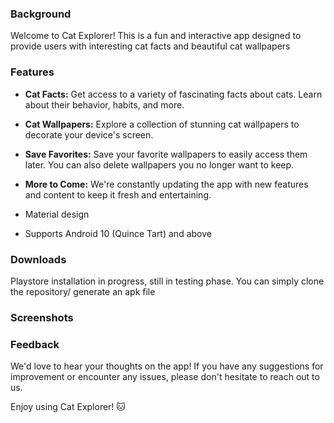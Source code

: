### Background

Welcome to Cat Explorer! This is a fun and interactive app designed to provide users with interesting cat facts and beautiful cat wallpapers



### Features
*  **Cat Facts:** Get access to a variety of fascinating facts about cats. Learn about their behavior, habits, and more. <br /> 
 
* **Cat Wallpapers:** Explore a collection of stunning cat wallpapers to decorate your device's screen. <br />
 
* **Save Favorites:** Save your favorite wallpapers to easily access them later. You can also delete wallpapers you no longer want to keep. <br /> 
 
* **More to Come:** We're constantly updating the app with new features and content to keep it fresh and entertaining. <br /> 
 
* Material design <br />
 
* Supports Android 10 (Quince Tart) and above <br />



### Downloads
 Playstore installation in progress, still in testing phase.
 You can simply clone the repository/ generate an apk file



### Screenshots


### Feedback
We'd love to hear your thoughts on the app! If you have any suggestions for improvement or encounter any issues, please don't hesitate to reach out to us.

Enjoy using Cat Explorer! 🐱


 
